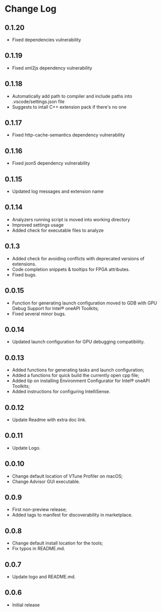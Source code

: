 # Change Log

## 0.1.20

- Fixed dependencies vulnerability

## 0.1.19

- Fixed xml2js dependency vulnerability

## 0.1.18

- Automatically add path to compiler and include paths into .vscode/settings.json file
- Suggests to intall C++ extension pack if there's no one

## 0.1.17

- Fixed http-cache-semantics dependency vulnerability

## 0.1.16

- Fixed json5 dependency vulnerability

## 0.1.15

- Updated log messages and extension name

## 0.1.14

- Analyzers running script is moved into working directory
- Improved settings usage
- Added check for executable files to analyze

## 0.1.3

- Added check for avoiding conflicts with deprecated versions of extensions.
- Code completion snippets & tooltips for FPGA attributes.
- Fixed bugs.

## 0.0.15

- Function for generating launch configuration moved to GDB with GPU Debug Support for Intel® oneAPI Toolkits;
- Fixed several minor bugs.

## 0.0.14

- Updated launch configuration for GPU debugging compatibility.

## 0.0.13

- Added functions for generating tasks and launch configuration;
- Added a functions for quick build the currently open cpp file;
- Added tip on installing Environment Configurator for Intel® oneAPI Toolkits;
- Added instructions for configuring IntelliSense.

## 0.0.12

- Update Readme with extra doc link.

## 0.0.11

- Update Logo.

## 0.0.10

- Change default location of VTune Profiler on macOS;
- Change Advisor GUI executable.

##  0.0.9

- First non-preview release;
- Added tags to manifest for discoverability in marketplace.

##  0.0.8

- Change default install location for the tools;
- Fix typos in README.md.

##  0.0.7

- Update logo and README.md.

##  0.0.6

- Initial release
